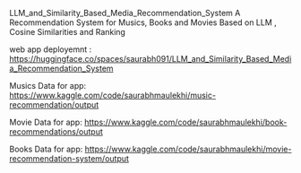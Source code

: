 LLM_and_Similarity_Based_Media_Recommendation_System
A Recommendation System for Musics, Books and Movies Based on LLM , Cosine Similarities and Ranking

web app deployemnt : https://huggingface.co/spaces/saurabh091/LLM_and_Similarity_Based_Media_Recommendation_System

Musics Data for app: https://www.kaggle.com/code/saurabhmaulekhi/music-recommendation/output

Movie Data for app: https://www.kaggle.com/code/saurabhmaulekhi/book-recommendations/output

Books Data for app: https://www.kaggle.com/code/saurabhmaulekhi/movie-recommendation-system/output
